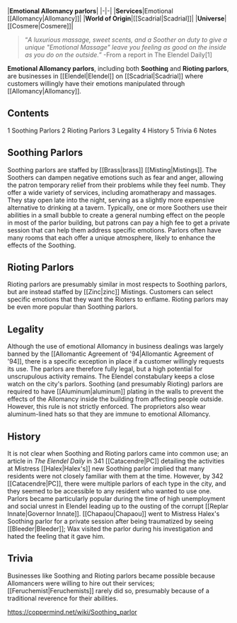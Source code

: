 |**Emotional Allomancy parlors**|
|-|-|
|**Services**|Emotional [[Allomancy\|Allomancy]]|
|**World of Origin**|[[Scadrial\|Scadrial]]|
|**Universe**|[[Cosmere\|Cosmere]]|

>“*A luxurious massage, sweet scents, and a Soother on duty to give a unique "Emotional Massage" leave you feeling as good on the inside as you do on the outside.*”
\-From a report in The Elendel Daily[1]


**Emotional Allomancy parlors**, including both **Soothing** and **Rioting parlors**, are businesses in [[Elendel\|Elendel]] on [[Scadrial\|Scadrial]] where customers willingly have their emotions manipulated through [[Allomancy\|Allomancy]].

## Contents

1 Soothing Parlors
2 Rioting Parlors
3 Legality
4 History
5 Trivia
6 Notes


## Soothing Parlors
Soothing parlors are staffed by [[Brass\|brass]] [[Misting\|Mistings]]. The Soothers can dampen negative emotions such as fear and anger, allowing the patron temporary relief from their problems while they feel numb. They offer a wide variety of services, including aromatherapy and massages. They stay open late into the night, serving as a slightly more expensive alternative to drinking at a tavern.
Typically, one or more Soothers use their abilities in a small bubble to create a general numbing effect on the people in most of the parlor building, but patrons can pay a high fee to get a private session that can help them address specific emotions. Parlors often have many rooms that each offer a unique atmosphere, likely to enhance the effects of the Soothing.

## Rioting Parlors
Rioting parlors are presumably similar in most respects to Soothing parlors, but are instead staffed by [[Zinc\|zinc]] Mistings. Customers can select specific emotions that they want the Rioters to enflame. Rioting parlors may be even more popular than Soothing parlors.

## Legality
Although the use of emotional Allomancy in business dealings was largely banned by the [[Allomantic Agreement of '94\|Allomantic Agreement of '94]], there is a specific exception in place if a customer willingly requests its use. The parlors are therefore fully legal, but a high potential for unscrupulous activity remains. The Elendel constabulary keeps a close watch on the city's parlors.
Soothing (and presumably Rioting) parlors are required to have [[Aluminum\|aluminum]] plating in the walls to prevent the effects of the Allomancy inside the building from affecting people outside. However, this rule is not strictly enforced. The proprietors also wear aluminum-lined hats so that they are immune to emotional Allomancy.

## History
It is not clear when Soothing and Rioting parlors came into common use; an article in *The Elendel Daily* in 341 [[Catacendre\|PC]] detailing the activities at Mistress [[Halex\|Halex's]] new Soothing parlor implied that many residents were not closely familiar with them at the time. However, by 342 [[Catacendre\|PC]], there were multiple parlors of each type in the city, and they seemed to be accessible to any resident who wanted to use one.
Parlors became particularly popular during the time of high unemployment and social unrest in Elendel leading up to the ousting of the corrupt [[Replar Innate\|Governor Innate]]. [[Chapaou\|Chapaou]] went to Mistress Halex's Soothing parlor for a private session after being traumatized by seeing [[Bleeder\|Bleeder]]; Wax visited the parlor during his investigation and hated the feeling that it gave him.

## Trivia
Businesses like Soothing and Rioting parlors became possible because Allomancers were willing to hire out their services; [[Feruchemist\|Feruchemists]] rarely did so, presumably because of a traditional reverence for their abilities.


https://coppermind.net/wiki/Soothing_parlor